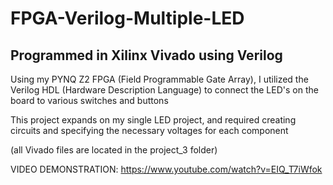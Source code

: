 # FPGA-Verilog-Multiple-LED

Programmed in Xilinx Vivado using Verilog
------------------------------------------------------------------------------------------------------------------------------------------------------------------------

Using my PYNQ Z2 FPGA (Field Programmable Gate Array), I utilized the Verilog HDL (Hardware Description Language) to connect the LED's on the board to various 
switches and buttons

This project expands on my single LED project, and required creating circuits and specifying the necessary voltages for each component

(all Vivado files are located in the project_3 folder)

VIDEO DEMONSTRATION: https://www.youtube.com/watch?v=EIQ_T7iWfok
